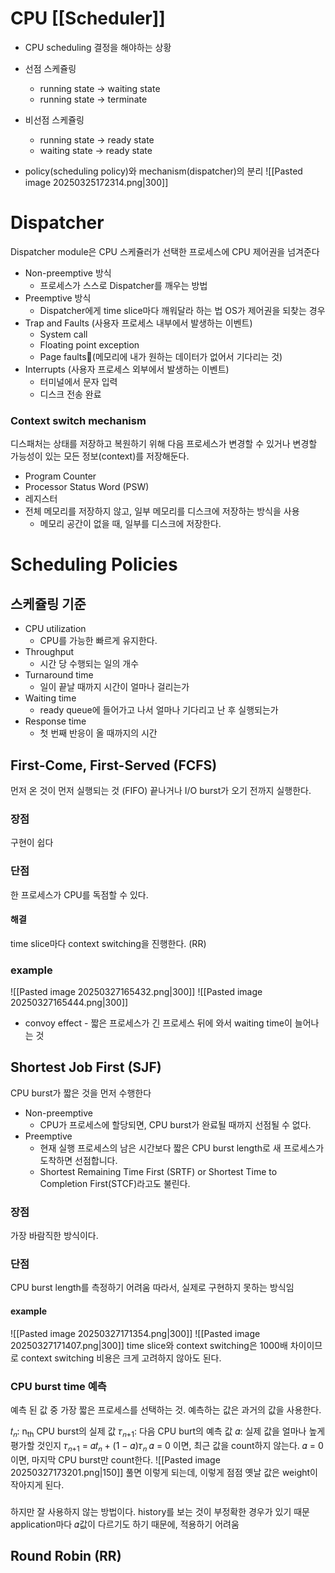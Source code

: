 # CPU [[Scheduler]]
- CPU scheduling 결정을 해야하는 상황
- 선점 스케쥴링
	- running state -> waiting state
	- running state -> terminate
- 비선점 스케쥴링
	- running state -> ready state
	- waiting state -> ready state

- policy(scheduling policy)와 mechanism(dispatcher)의 분리
![[Pasted image 20250325172314.png|300]]
# Dispatcher
Dispatcher module은 CPU 스케쥴러가 선택한 프로세스에 CPU 제어권을 넘겨준다
- Non-preemptive 방식
	- 프로세스가 스스로 Dispatcher를 깨우는 방법
- Preemptive 방식
	- Dispatcher에게 time slice마다 깨워달라 하는 법
OS가 제어권을 되찾는 경우
- Trap and Faults (사용자 프로세스 내부에서 발생하는 이벤트)
	- System call
	- Floating point exception
	- Page faults(메모리에 내가 원하는 데이터가 없어서 기다리는 것)
- Interrupts (사용자 프로세스 외부에서 발생하는 이벤트)
	- 터미널에서 문자 입력
	- 디스크 전송 완료
### Context switch mechanism
디스패처는 상태를 저장하고 복원하기 위해 다음 프로세스가 변경할 수 있거나 변경할 가능성이 있는 모든 정보(context)를 저장해둔다.
- Program Counter
- Processor Status Word (PSW)
- 레지스터
- 전체 메모리를 저장하지 않고, 일부 메모리를 디스크에 저장하는 방식을 사용
	- 메모리 공간이 없을 때, 일부를 디스크에 저장한다.
# Scheduling Policies
## 스케쥴링 기준
- CPU utilization
	- CPU를 가능한 빠르게 유지한다.
- Throughput
	- 시간 당 수행되는 일의 개수
- Turnaround time
	- 일이 끝날 때까지 시간이 얼마나 걸리는가
- Waiting time
	- ready queue에 들어가고 나서 얼마나 기다리고 난 후 실행되는가
- Response time
	- 첫 번째 반응이 올 때까지의 시간
## First-Come, First-Served (FCFS)
먼저 온 것이 먼저 실행되는 것 (FIFO)
끝나거나 I/O burst가 오기 전까지 실행한다.
### 장점
구현이 쉽다
### 단점
한 프로세스가 CPU를 독점할 수 있다.
#### 해결
time slice마다 context switching을 진행한다. (RR)
### example
![[Pasted image 20250327165432.png|300]]
![[Pasted image 20250327165444.png|300]]
- convoy effect - 짧은 프로세스가 긴 프로세스 뒤에 와서 waiting time이 늘어나는 것
## Shortest Job First (SJF)
CPU burst가 짧은 것을 먼저 수행한다
- Non-preemptive
	- CPU가 프로세스에 할당되면, CPU burst가 완료될 때까지 선점될 수 없다.
- Preemptive
	- 현재 실행 프로세스의 남은 시간보다 짧은 CPU burst length로 새 프로세스가 도착하면 선점합니다. 
	- Shortest Remaining Time First (SRTF) or Shortest Time to Completion First(STCF)라고도 불린다.
### 장점
가장 바람직한 방식이다.
### 단점
CPU burst length를 측정하기 어려움
따라서, 실제로 구현하지 못하는 방식임
#### example
![[Pasted image 20250327171354.png|300]]
![[Pasted image 20250327171407.png|300]]
time slice와 context switching은 1000배 차이이므로 context switching 비용은 크게 고려하지 않아도 된다.
### CPU burst time 예측
예측 된 값 중 가장 짧은 프로세스를 선택하는 것.
예측하는 값은 과거의 값을 사용한다.

𝑡<sub>𝑛</sub>: n<sub>th</sub> CPU burst의 실제 값
𝜏<sub>𝑛+1</sub>: 다음 CPU burt의 예측 값
𝛼: 실제 값을 얼마나 높게 평가할 것인지
𝜏<sub>𝑛+1</sub> = 𝛼𝑡<sub>𝑛</sub> + (1 − 𝛼)𝜏<sub>𝑛</sub>
𝛼 = 0 이면, 최근 값을 count하지 않는다.
𝛼 = 0 이면, 마지막 CPU burst만 count한다.
![[Pasted image 20250327173201.png|150]]
풀면 이렇게 되는데, 이렇게 점점 옛날 값은 weight이 작아지게 된다.

### 
하지만 잘 사용하지 않는 방법이다.
history를 보는 것이 부정확한 경우가 있기 때문
application마다 𝛼값이 다르기도 하기 때문에, 적용하기 어려움
## Round Robin (RR)
